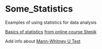# Some_Statistics
Examples of using statistics for data analysis


[Basics of statistics](https://github.com/lexabak3/Some_Statistics/blob/main/Basics_of_statistics_stepik/Basics_of_statistics.ipynb)
[from online course Stepik](https://stepik.org/course/76)

Add info about [Mann-Whitney U Test](https://www.statskingdom.com/test_mann_whitney.html)
